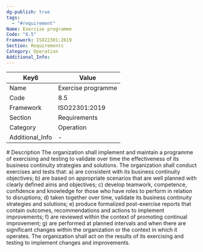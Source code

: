 ```yaml
---
dg-publish: true
tags:
  - "#requirement"
Name: Exercise programme
Code: "8.5"
Framework: ISO22301:2019
Section: Requirements
Category: Operation
Additional_Info: 
---
```


<div><table class="dataview table-view-table"><thead class="table-view-thead"><tr class="table-view-tr-header"><th class="table-view-th"><span>Key</span><span class="dataview small-text">6</span></th><th class="table-view-th"><span>Value</span></th></tr></thead><tbody class="table-view-tbody"><tr><td><span>Name</span></td><td><span>Exercise programme</span></td></tr><tr><td><span>Code</span></td><td><span>8.5</span></td></tr><tr><td><span>Framework</span></td><td><span>ISO22301:2019</span></td></tr><tr><td><span>Section</span></td><td><span>Requirements</span></td></tr><tr><td><span>Category</span></td><td><span>Operation</span></td></tr><tr><td><span>Additional_Info</span></td><td><span>-</span></td></tr></tbody></table></div>
# Description
The organization shall implement and maintain a programme of exercising and testing to validate over time the effectiveness of its business continuity strategies and solutions. The organization shall conduct exercises and tests that: a) are consistent with its business continuity objectives; b) are based on appropriate scenarios that are well planned with clearly defined aims and objectives; c) develop teamwork, competence, confidence and knowledge for those who have roles to perform in relation to disruptions; d) taken together over time, validate its business continuity strategies and solutions; e) produce formalized post-exercise reports that contain outcomes, recommendations and actions to implement improvements; f) are reviewed within the context of promoting continual improvement; g) are performed at planned intervals and when there are significant changes within the organization or the context in which it operates. The organization shall act on the results of its exercising and testing to implement changes and improvements. 
